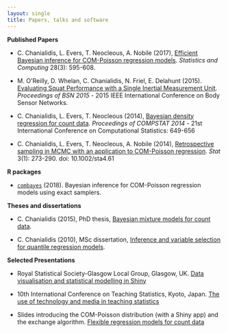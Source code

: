 ```yaml
---
layout: single
title: Papers, talks and software
---
```



__Published Papers__

+ C. Chanialidis, L. Evers, T. Neocleous, A. Nobile (2017), [Efficient Bayesian inference for COM-Poisson regression models](https://link.springer.com/article/10.1007/s11222-017-9750-x). _Statistics and Computing_ 28(3): 595-608. 

+ M. O'Reilly, D. Whelan, C. Chanialidis, N. Friel, E. Delahunt (2015). [Evaluating Squat Performance with a Single Inertial Measurement Unit](https://ieeexplore.ieee.org/document/7299380).
_Proceedings of BSN 2015_ - 2015 IEEE International Conference on Body Sensor Networks.

+ C. Chanialidis, L. Evers, T. Neocleous (2014), [Bayesian density regression for count data](https://arxiv.org/abs/1406.1882).
_Proceedings of COMPSTAT 2014_ - 21st International Conference on Computational Statistics: 649-656

+ C. Chanialidis, L. Evers, T. Neocleous, A. Nobile (2014), [Retrospective sampling in MCMC with an application to COM-Poisson regression](cmpstat.pdf). _Stat_ 3(1): 273-290. doi: 10.1002/sta4.61 

__R packages__

+  [`combayes`](https://github.com/cchanialidis/combayes) (2018).  Bayesian inference for COM-Poisson regression models using exact samplers.

__Theses and dissertations__

+ C. Chanialidis (2015), PhD thesis, [Bayesian mixture models for count data](http://theses.gla.ac.uk/6371/).

+ C. Chanialidis (2010), MSc dissertation, [Inference and variable selection for quantile regression models](msc_thesis.pdf).


__Selected Presentations__

+ Royal Statistical Society-Glasgow Local Group, Glasgow, UK.
[Data visualisation and statistical modelling in Shiny](RSS_talk)

+ 10th International Conference on Teaching Statistics, Kyoto, Japan.
[The use of technology and media in teaching statistics](https://figshare.com/articles/The_use_of_technology_and_social_media_in_teaching_Statistics/6844727)

+ Slides introducing the COM-Poisson distribution (with a Shiny app) and the exchange algorithm.  [Flexible regression models for count data](https://cchanial.shinyapps.io/intro_to_compoisson/) 





